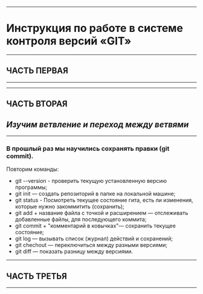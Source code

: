***
# __Инструкция по работе в системе контроля версий «GIT»__
***
## __ЧАСТЬ ПЕРВАЯ__
***



***
## __ЧАСТЬ ВТОРАЯ__
## _Изучим ветвление и переход между ветвями_
***
### В прошлый раз мы научились сохранять правки (git commit).

Повторим команды:

* git --version - проверить текущую установленную версию программы;
* git init — создать репозиторий в папке на локальной машине; 
* git status - Посмотреть текущее состояние гита, есть ли изменения, которые нужно закоммитить (сохранить);
* git add + название файла с точкой и расширением — отслеживать добавленные файлы, для последующего коммита;
* git commit + "комментарий в ковычках"— сохранить текущее состояние;
* git log — вызывать список (журнал) действий и сохранений;
* git chechout — переключиться между разными версиями;
* git diff — показать разницу между версиями.

***
## __ЧАСТЬ ТРЕТЬЯ__
***

